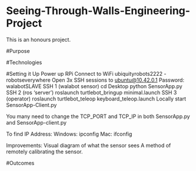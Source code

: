 # Seeing-Through-Walls-Engineering-Project
This is an honours project. 

#Purpose

#Technologies

#Setting it Up
Power up RPi
Connect to WiFi ubiquityrobots2222 - robotseverywhere
Open 3x SSH sessions to ubuntu@10.42.0.1
Password: walabotSLAVE
SSH 1 (walabot sensor)
cd Desktop
python SensorApp.py
SSH 2 (ros ‘server’)
roslaunch turtlebot_bringup minimal.launch
SSH 3 (operator)
roslaunch turtlebot_teleop keyboard_teleop.launch
Locally start SensorApp-Client.py

You many need to change the TCP_PORT and TCP_IP in both SensorApp.py and SensorApp-client.py

To find IP Address:
Windows: ipconfig
Mac: ifconfig

Improvements:
Visual diagram of what the sensor sees
A method of remotely calibrating the sensor.


#Outcomes